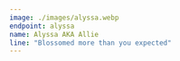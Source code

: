 ```yaml
---
image: ./images/alyssa.webp
endpoint: alyssa
name: Alyssa AKA Allie
line: "Blossomed more than you expected"
---
```

